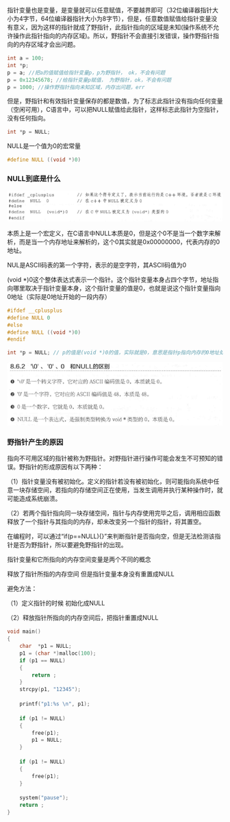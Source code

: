 指针变量也是变量，是变量就可以任意赋值，不要越界即可（32位编译器指针大小为4字节，64位编译器指针大小为8字节），但是，任意数值赋值给指针变量没有意义，因为这样的指针就成了野指针，此指针指向的区域是未知(操作系统不允许操作此指针指向的内存区域)。所以，野指针不会直接引发错误，操作野指针指向的内存区域才会出问题。

```c
int a = 100;
int *p;
p = a; //把a的值赋值给指针变量p，p为野指针， ok，不会有问题
p = 0x12345678; //给指针变量p赋值， 为野指针，ok，不会有问题
p = 1000; //操作野指针指向未知区域，内存出问题，err
```

但是，野指针和有效指针变量保存的都是数值，为了标志此指针没有指向任何变量（空闲可用），C语言中，可以把NULL赋值给此指针，这样标志此指针为空指针，没有任何指向。

```c
int *p = NULL;
```

NULL是一个值为0的宏常量

```c
#define NULL ((void *)0)
```

### NULL到底是什么

![1500217329455](images/1500217329455.png)

本质上是一个宏定义，在C语言中NULL本质是0，但是这个0不是当一个数字来解析，而是当一个内存地址来解析的，这个0其实就是0x00000000，代表内存的0地址。

NUL是ASCII码表的第一个字符，表示的是空字符，其ASCII码值为0

(void *)0这个整体表达式表示一个指针。这个指针变量本身占四个字节，地址指向哪里取决于指针变量本身，这个指针变量的值是0，也就是说这个指针变量指向0地址（实际是0地址开始的一段内存）

```c
#ifdef __cplusplus
#define NULL 0
#else
#define NULL ((void *)0)
#endif
```

```c
int *p = NULL; // p的值是(void *)0的值，实际就是0，意思是指针p指向内存的0地址处
```

![1499701976789](images/1499701976789.png)

### 野指针产生的原因

指向不可用区域的指针被称为野指针。对野指针进行操作可能会发生不可预知的错误。野指针的形成原因有以下两种：

（1）指针变量没有被初始化。定义的指针若没有被初始化，则可能指向系统中任意一块存储空间，若指向的存储空间正在使用，当发生调用并执行某种操作时，就可能造成系统崩溃。

（2）若两个指针指向同一块存储空间，指针与内存使用完毕之后，调用相应函数释放了一个指针与其指向的内存，却未改变另一个指针的指针，将其置空。

在编程时，可以通过“if(p==NULL){}”来判断指针是否指向空，但是无法检测该指针是否为野指针，所以要避免野指针的出现。

指针变量和它所指向的内存空间变量是两个不同的概念

释放了指针所指的内存空间  但是指针变量本身没有重置成NULL

避免方法： 

（1）定义指针的时候 初始化成NULL

（2）释放指针所指向的内存空间后，把指针重置成NULL

```c
void main()
{
	char  *p1 = NULL;
	p1 = (char *)malloc(100);
	if (p1 == NULL)
	{
		return ;
	}
	strcpy(p1, "12345");

	printf("p1:%s \n", p1);

	if (p1 != NULL)
	{
		free(p1);
		p1 = NULL;
	}

	if (p1 != NULL)
	{
		free(p1);
	}

	system("pause");
	return ;
}
```